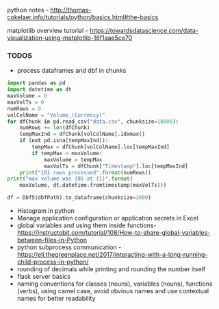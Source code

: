 python notes -  http://thomas-cokelaer.info/tutorials/python/basics.html#the-basics

matplotlib overview tutorial - https://towardsdatascience.com/data-visualization-using-matplotlib-16f1aae5ce70


### TODOS
* process dataframes and dbf in chunks
```python
import pandas as pd
import datetime as dt
maxVolume = 0
maxVolTs = 0
numRows = 0
volColName = "Volume_(Currency)"
for dfChunk in pd.read_csv("data.csv", chunksize=10000):
    numRows += len(dfChunk)
    tempMaxInd = dfChunk[volColName].idxmax()
    if (not pd.isna(tempMaxInd)):
        tempMax = dfChunk[volColName].loc[tempMaxInd]
        if tempMax > maxVolume:
            maxVolume = tempMax
            maxVolTs = dfChunk["Timestamp"].loc[tempMaxInd]
    print("{0} rows processed".format(numRows))
print("max volume was {0} at {1}".format(
    maxVolume, dt.datetime.fromtimestamp(maxVolTs)))
```
```python
df = Dbf5(dbfPath).to_dataframe(chunksize=1000)
```
* Histogram in python
* Manage application configuration or application secrets in Excel  
* global variables and using them inside functions- https://instructobit.com/tutorial/108/How-to-share-global-variables-between-files-in-Python
* python subprocess communication - https://eli.thegreenplace.net/2017/interacting-with-a-long-running-child-process-in-python/
* rounding of decimals while printing and rounding the number itself
* flask server basics
* naming conventions for classes (nouns), variables (nouns), functions (verbs), using camel case, avoid obvious names and use contextual names for better readability



<!--stackedit_data:
eyJoaXN0b3J5IjpbMTg3NTQ1ODQ4LC02MTM1NTcxOTQsLTkyNz
UzMjQ5MSw3OTU3NjMzMzUsLTY1NjczNzk5NywtMTYzMjM5MjA4
NywtMjI5NjI5NTU3LDE5MjQyNjM5ODgsMTM5MTM5NDA2MCwxMj
U4Mjg2MjM3LC04OTAyMzkxMDAsLTExNDQ5MTE0MzcsLTM2NDU4
ODEzNiwtMTYwNzU1NjQ2OCwtMTE5Mzk4OTg3MCw5OTA1MTMxMT
EsLTg4MTEzODM4MSwtOTg5NDc3MjYxLC0yMDU2NDA1NTUwLC05
Nzg2NzM0MV19
-->
